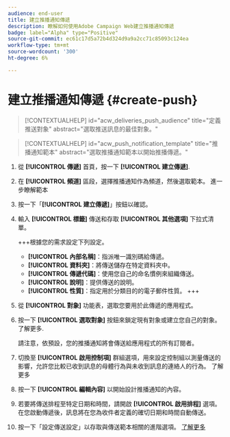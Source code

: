 ```yaml
---
audience: end-user
title: 建立推播通知傳遞
description: 瞭解如何使用Adobe Campaign Web建立推播通知傳遞
badge: label="Alpha" type="Positive"
source-git-commit: ec61c17d5a72b4d324d9a9a2cc71c85093c124ea
workflow-type: tm+mt
source-wordcount: '300'
ht-degree: 6%

---
```


# 建立推播通知傳遞 {#create-push}

>[!CONTEXTUALHELP]
>id="acw_deliveries_push_audience"
>title="定義推送對象"
>abstract="選取推送訊息的最佳對象。"

>[!CONTEXTUALHELP]
>id="acw_push_notification_template"
>title="推播通知範本"
>abstract="選取推播通知範本以開始推播傳遞。"

1. 從 **[!UICONTROL 傳遞]** 首頁，按一下 **[!UICONTROL 建立傳遞]**.

1. 在 **[!UICONTROL 頻道]** 區段，選擇推播通知作為頻道，然後選取範本。 進一步瞭解範本

1. 按一下「**[!UICONTROL 建立傳遞]**」按鈕以確認。

1. 輸入 **[!UICONTROL 標籤]** 傳送和存取 **[!UICONTROL 其他選項]** 下拉式清單。

   +++根據您的需求設定下列設定。
   * **[!UICONTROL 內部名稱]**：指派唯一識別碼給傳遞。
   * **[!UICONTROL 資料夾]**：將傳送儲存在特定資料夾中。
   * **[!UICONTROL 傳遞代碼]**：使用您自己的命名慣例來組織傳送。
   * **[!UICONTROL 說明]**：提供傳送的說明。
   * **[!UICONTROL 性質]**：指定用於分類目的的電子郵件性質。
+++

1. 從 **[!UICONTROL 對象]** 功能表，選取您要用於此傳遞的應用程式。

1. 按一下 **[!UICONTROL 選取對象]** 按鈕來鎖定現有對象或建立您自己的對象。 了解更多.

   請注意，依預設，您的推播通知將會傳送給應用程式的所有訂閱者。

1. 切換至 **[!UICONTROL 啟用控制項]** 群組選項，用來設定控制組以測量傳送的影響，允許您比較已收到訊息的母體行為與未收到訊息的連絡人的行為。 了解更多

1. 按一下 **[!UICONTROL 編輯內容]** 以開始設計推播通知的內容。

1. 若要將傳送排程至特定日期和時間，請開啟 **[!UICONTROL 啟用排程]** 選項。 在您啟動傳遞後，訊息將在您為收件者定義的確切日期和時間自動傳送。

1. 按一下「設定傳送設定」以存取與傳送範本相關的進階選項。 [了解更多](../advanced-settings/delivery-settings.md)
